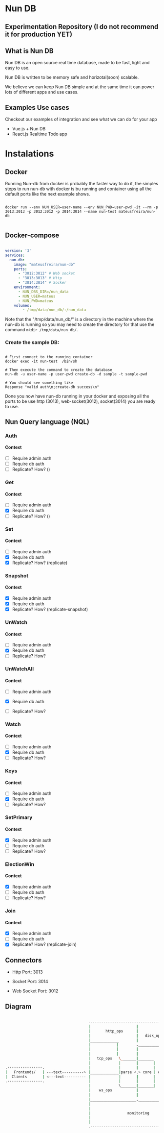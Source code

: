 # Nun DB 

## Experimentation Repository (I do not recommend it for production YET)

## What is Nun DB

Nun DB is an open source real time database, made to be fast, light and easy to use.

Nun DB is written to be memory safe and horizotal(soon) scalable.

We believe we can keep Nun DB simple and at the same time it can power lots of different apps and use cases.

## Examples Use cases 

Checkout our examples of integration and see what we can do for your app

* Vue.js + Nun DB
* React.js Realtime Todo app 


# Instalations

## Docker 

Running Nun-db from docker is probably the faster way to do it, the simples steps to run nun-db with
docker is bu running and container using all the default ports like the next example shows.

```

docker run --env NUN_USER=user-name --env NUN_PWD=user-pwd -it --rm -p 3013:3013 -p 3012:3012 -p 3014:3014 --name nun-test mateusfreira/nun-db


```

## Docker-compose

```yaml

version: '3'
services:
  nun-db:
    image: "mateusfreira/nun-db"
    ports:
      - "3012:3012" # Web socket
      - "3013:3013" # Http
      - "3014:3014" # Socker
    environment:
      - NUN_DBS_DIR=/nun_data 
      - NUN_USER=mateus
      - NUN_PWD=mateus
    volumes:
        - /tmp/data/nun_db/:/nun_data
```

Note that the "/tmp/data/nun_db/" is a directory in the machine where the nun-db is running so you may need to create the directory for that use the command `mkdir /tmp/data/nun_db/`.


### Create the sample DB:

```

# First connect to the running container
docker exec -it nun-test  /bin/sh

# Then execute the command to create the database
nun-db -u user-name -p user-pwd create-db -d sample -t sample-pwd

# You should see something like
Response "valid auth\n;create-db success\n"

```

Done you now have nun-db running in your docker and exposing all the ports to be use http (3013), web-socket(3012), socket(3014)  you are ready to use.

## Nun Query language (NQL)

### Auth
#### Context
- [ ] Require admin auth
- [ ] Require db auth
- [ ] Replicate? How? ()

### Get
#### Context
- [ ] Require admin auth
- [x] Require db auth
- [ ] Replicate? How? ()

### Set
#### Context
- [ ] Require admin auth
- [x] Require db auth
- [x] Replicate? How? (replicate)

### Snapshot
#### Context
- [x] Require admin auth
- [x] Require db auth
- [x] Replicate? How? (replicate-snapshot)

### UnWatch
#### Context
- [ ] Require admin auth
- [x] Require db auth
- [ ] Replicate? How? 

### UnWatchAll
#### Context
- [ ] Require admin auth
- [x] Require db auth
- [ ] Replicate? How? 


### Watch
#### Context
- [ ] Require admin auth
- [x] Require db auth
- [ ] Replicate? How? 

### Keys
#### Context
- [ ] Require admin auth
- [x] Require db auth
- [ ] Replicate? How? 

### SetPrimary
#### Context
- [x] Require admin auth
- [ ] Require db auth
- [ ] Replicate? How? 

### ElectionWin
#### Context
- [x] Require admin auth
- [ ] Require db auth
- [ ] Replicate? How? 

### Join
#### Context
- [x] Require admin auth
- [ ] Require db auth
- [x] Replicate? How? (replicate-join)

## Connectors 
* Http
    Port: 3013
* Socket
    Port: 3014
    
* Web Socket
    Port: 3012

## Diagram

```bash

                                      .------------------------------------------.
                                      |                     |                    |              .---------------.
                                      |       http_ops      |                    |------------->|  Disck        |      
                                      |                     |   disk_ops         |------------->|               |      
                                      |_____________        |                    |              .---------------.
                                      |            |        .____________________|                                     
                                      |            |        |                    |                                     
                                      |            |        |                    |                                     
                                      |   tcp_ops   \_______|_______             |                                     
                                      |             |       |       |            |                                     
.----------------.                    |             |       |       |            |      .---------------. 
|   Frontends/   | ---text----------> |_____________|parse <.> core | db_ops     |----->|   Memory      | 
|  Clients       | <---text---------- |             |       |       |            |<-----| Repository    | 
.----------------.                    |             |       |       |            |      |               | 
                                      |             \_______|_______|            |      ._______________.
                                      |    ws_ops           |                    |                                    
                                      |                     |                    |                                    
                                      |_____________________.____________________|                                    
                                      |                                          |                                    
                                      |                                          |                                    
                                      |                 monitoring               |                                    
                                      |                                          |                                    
                                      |                                          |                                    
                                      .------------------------------------------.                                    

```


